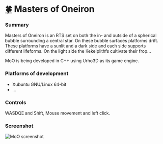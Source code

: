 # [:four_leaf_clover:](http://www.luckeyproductions.nl/) Masters of Oneiron
### Summary
Masters of Oneiron is an RTS set on both the in- and outside of a spherical bubble surrounding a central star. On these bubble surfaces platforms drift. These platforms have a sunlit and a dark side and each side supports different lifeforms.
On the light side the Kekelplithfs cultivate their frop... 

MoO is being developed in C++ using Urho3D as its game engine.

### Platforms of development
* Xubuntu GNU/Linux 64-bit
* ...

### Controls
WASDQE and Shift, Mouse movement and left click.

### Screenshot
![MoO screenshot](https://raw.githubusercontent.com/LucKeyProductions/MastersOfOneiron/master/Screenshots/Screenshot_Tue_May_17_21_43_48_2016.png)
